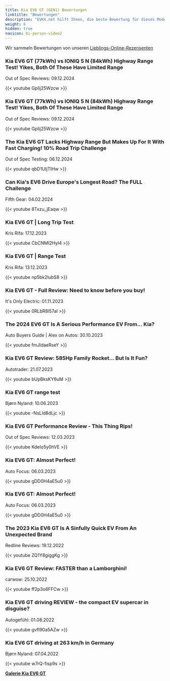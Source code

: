 ```yaml
---
title: Kia EV6 GT (GEN1) Bewertungen
linktitle: "Bewertungen"
description: "EVKX.net hilft Ihnen, die beste Bewertung für dieses Modell zu finden."
weight: 6
hidden: true
navicon: bi-person-video2
---
```

Wir sammeln Bewertungen von unseren [Lieblings-Online-Rezensenten](../../../../../guides/evreviewers/)

<div class="container text-center shadow p-2 pe-4 mb-5 bg-body-tertiary rounded border">
<h3>Kia EV6 GT (77kWh) vs IONIQ 5 N (84kWh) Highway Range Test! Yikes, Both Of These Have Limited Range</h3>
<p>Out of Spec Reviews: 09.12.2024</p>

{{< youtube GpIij25Wzcw >}}

</div>
<div class="container text-center shadow p-2 pe-4 mb-5 bg-body-tertiary rounded border">
<h3>Kia EV6 GT (77kWh) vs IONIQ 5 N (84kWh) Highway Range Test! Yikes, Both Of These Have Limited Range</h3>
<p>Out of Spec Reviews: 09.12.2024</p>

{{< youtube GpIij25Wzcw >}}

</div>
<div class="container text-center shadow p-2 pe-4 mb-5 bg-body-tertiary rounded border">
<h3>The Kia EV6 GT Lacks Highway Range But Makes Up For It With Fast Charging! 10% Road Trip Challenge</h3>
<p>Out of Spec Testing: 06.12.2024</p>

{{< youtube qbD1UIjTIHw >}}

</div>
<div class="container text-center shadow p-2 pe-4 mb-5 bg-body-tertiary rounded border">
<h3>Can Kia's EV6 Drive Europe's Longest Road? The FULL Challenge</h3>
<p>Fifth Gear: 04.02.2024</p>

{{< youtube 8Txzu_jEaqw >}}

</div>
<div class="container text-center shadow p-2 pe-4 mb-5 bg-body-tertiary rounded border">
<h3>Kia EV6 GT | Long Trip Test</h3>
<p>Kris Rifa: 17.12.2023</p>

{{< youtube CbCNMI2HyI4 >}}

</div>
<div class="container text-center shadow p-2 pe-4 mb-5 bg-body-tertiary rounded border">
<h3>Kia EV6 GT | Range Test</h3>
<p>Kris Rifa: 13.12.2023</p>

{{< youtube np5bk2lubS8 >}}

</div>
<div class="container text-center shadow p-2 pe-4 mb-5 bg-body-tertiary rounded border">
<h3>Kia EV6 GT - Full Review: Need to know before you buy!</h3>
<p>It's Only Electric: 01.11.2023</p>

{{< youtube 0RLbR8l57aI >}}

</div>
<div class="container text-center shadow p-2 pe-4 mb-5 bg-body-tertiary rounded border">
<h3>The 2024 EV6 GT Is A Serious Performance EV From... Kia?</h3>
<p>Auto Buyers Guide | Alex on Autos: 30.10.2023</p>

{{< youtube fmJIdaeRseY >}}

</div>
<div class="container text-center shadow p-2 pe-4 mb-5 bg-body-tertiary rounded border">
<h3>Kia EV6 GT Review: 585Hp Family Rocket... But Is It Fun?</h3>
<p>Autotrader: 21.07.2023</p>

{{< youtube bUpBksKY6uM >}}

</div>
<div class="container text-center shadow p-2 pe-4 mb-5 bg-body-tertiary rounded border">
<h3>Kia EV6 GT range test</h3>
<p>Bjørn Nyland: 10.06.2023</p>

{{< youtube -NsLId8dLjc >}}

</div>
<div class="container text-center shadow p-2 pe-4 mb-5 bg-body-tertiary rounded border">
<h3>Kia EV6 GT Performance Review - This Thing Rips!</h3>
<p>Out of Spec Reviews: 12.03.2023</p>

{{< youtube KdeIo5y0hVE >}}

</div>
<div class="container text-center shadow p-2 pe-4 mb-5 bg-body-tertiary rounded border">
<h3>Kia EV6 GT: Almost Perfect!</h3>
<p>Auto Focus: 06.03.2023</p>

{{< youtube gDD0H4aE5u0 >}}

</div>
<div class="container text-center shadow p-2 pe-4 mb-5 bg-body-tertiary rounded border">
<h3>Kia EV6 GT: Almost Perfect!</h3>
<p>Auto Focus: 06.03.2023</p>

{{< youtube gDD0H4aE5u0 >}}

</div>
<div class="container text-center shadow p-2 pe-4 mb-5 bg-body-tertiary rounded border">
<h3>The 2023 Kia EV6 GT Is A Sinfully Quick EV From An Unexpected Brand</h3>
<p>Redline Reviews: 19.12.2022</p>

{{< youtube ZQ1Y8giggKg >}}

</div>
<div class="container text-center shadow p-2 pe-4 mb-5 bg-body-tertiary rounded border">
<h3>Kia EV6 GT Review: FASTER than a Lamborghini!</h3>
<p>carwow: 25.10.2022</p>

{{< youtube ff2p3o6FFCw >}}

</div>
<div class="container text-center shadow p-2 pe-4 mb-5 bg-body-tertiary rounded border">
<h3>Kia EV6 GT driving REVIEW - the compact EV supercar in disguise?</h3>
<p>Autogefühl: 01.08.2022</p>

{{< youtube gvfl90a5AZw >}}

</div>
<div class="container text-center shadow p-2 pe-4 mb-5 bg-body-tertiary rounded border">
<h3>Kia EV6 GT driving at 263 km/h in Germany</h3>
<p>Bjørn Nyland: 07.04.2022</p>

{{< youtube w7rQ-fisp9s >}}

</div>
<div class="mt-3 mb-3">
<a href="../gallery/" class="text-decoration-none text-black">
<strong><i class="bi-arrow-left"></i>Galerie  </strong>
</a>
<a href="../" class="text-decoration-none text-black float-end">
<strong>Kia EV6 GT <i class="bi-arrow-right"></i></strong>
</a>
</div>
